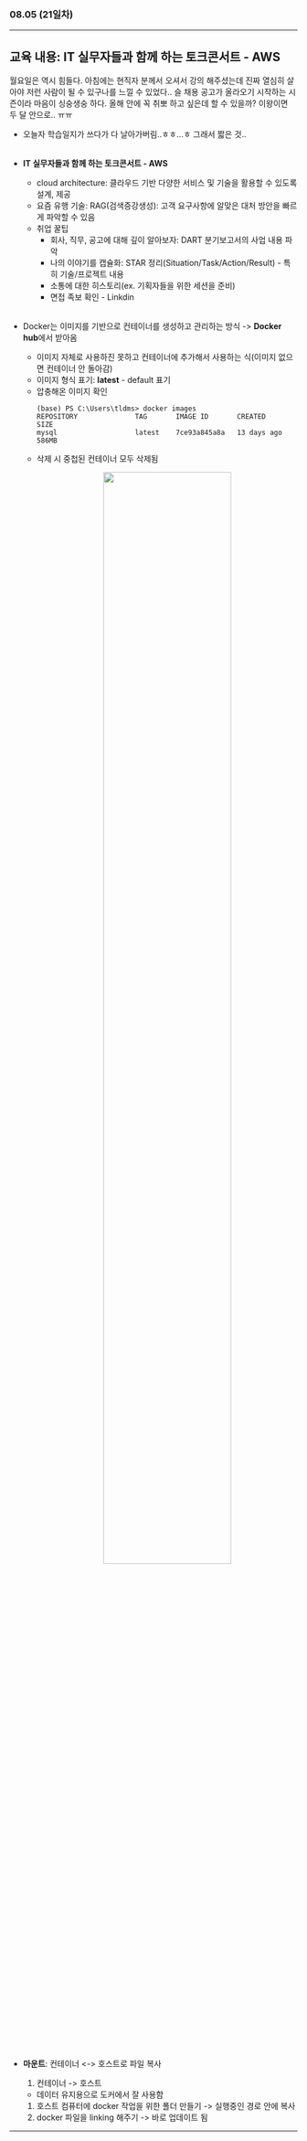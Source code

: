 ###  08.05 (21일차)
---
교육 내용: IT 실무자들과 함께 하는 토크콘서트 - AWS 
---
월요일은 역시 힘들다. 아침에는 현직자 분께서 오셔서 강의 해주셨는데 진짜 열심히 살아야 저런 사람이 될 수 있구나를 느낄 수 있었다.. 슬 채용 공고가 올라오기 시작하는 시즌이라 마음이 싱숭생숭 하다. 올해 안에 꼭 취뽀 하고 싶은데 할 수 있을까? 이왕이면 두 달 안으로.. ㅠㅠ <br>

+ 오늘자 학습일지가 쓰다가 다 날아가버림..ㅎㅎ...ㅎ 그래서 짧은 것..
<br><br>

- **IT 실무자들과 함께 하는 토크콘서트 - AWS**
  - cloud architecture: 클라우드 기반 다양한 서비스 및 기술을 활용할 수 있도록 설계, 제공
  - 요즘 유행 기술: RAG(검색증강생성): 고객 요구사항에 알맞은 대처 방안을 빠르게 파악할 수 있음
  - 취업 꿀팁
    - 회사, 직무, 공고에 대해 깊이 알아보자: DART 분기보고서의 사업 내용 파악
    - 나의 이야기를 캡슐화: STAR 정리(Situation/Task/Action/Result) - 특히 기술/프로젝트 내용
    - 소통에 대한 히스토리(ex. 기획자들을 위한 세션을 준비)
    - 면접 족보 확인 - Linkdin
<br><br>

- Docker는 이미지를 기반으로 컨테이너를 생성하고 관리하는 방식 -> **Docker hub**에서 받아옴
  - 이미지 자체로 사용하진 못하고 컨테이너에 추가해서 사용하는 식(이미지 없으면 컨테이너 안 돌아감)
  - 이미지 형식 표기: **latest** - default 표기
  - 압충해온 이미지 확인
    ```linux
    (base) PS C:\Users\tldms> docker images
    REPOSITORY              TAG       IMAGE ID       CREATED        SIZE
    mysql                   latest    7ce93a845a8a   13 days ago    586MB
    ```
  - 삭제 시 중첩된 컨테이너 모두 삭제됨
    <p align="center">
    <img src="https://github.com/user-attachments/assets/098a1aa7-7e67-4349-8ab5-bd225b874087" width="70%" /> </p><br>

- **마운트**: 컨테이너 <-> 호스트로 파일 복사
  1. 컨테이너 -> 호스트
  - 데이터 유지용으로 도커에서 잘 사용함
  1. 호스트 컴퓨터에 docker 작업을 위한 폴더 만들기 -> 실행중인 경로 안에 복사
  2. docker 파일을 linking 해주기 -> 바로 업데이트 됨 
***
<br> 
